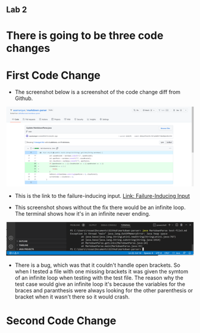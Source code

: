 ## Lab 2
# There is going to be three code changes

# First Code Change
- The screenshot below is a screenshot of the code change diff from Github.

![Screenshot](Screenshot%20(573).png)


- This is the link to the failure-inducing input.
[Link: Failure-Inducing Input](https://github.com/aaamarque/markdown-parser/commit/026b3f3372b861540caa14c8c2f1d24f4e59de9b)


- This screenshot shows without the fix there would be an infinite loop. The terminal shows how it's in an infinite never ending.

![Screenshot 2](Screenshot%20(575).png)

- There is a bug, which was that it couldn't handle open brackets. So when I tested a file with one missing brackets it was given the symtom of an infinite loop when testing with the test file. The reason why the test case would give an infinite loop it's because the variables for the braces and paranthesis were always looking for the other parenthesis or bracket when it wasn't there so it would crash. 

# Second Code Change



